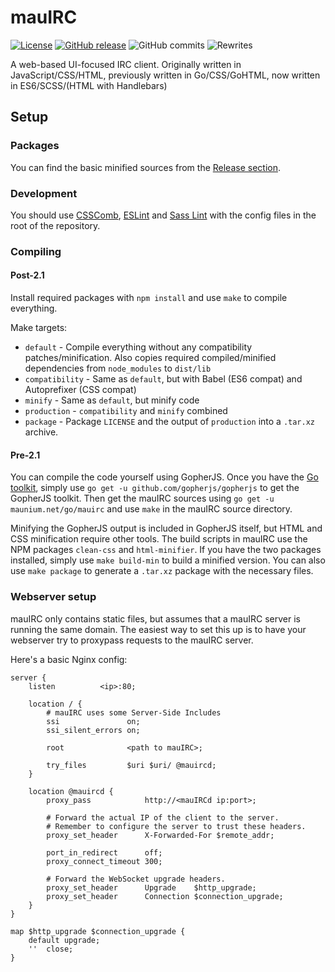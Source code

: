 # mauIRC
[![License](http://img.shields.io/:license-gpl3-brightgreen.svg?style=flat-square)](http://www.gnu.org/licenses/gpl-3.0.html)
[![GitHub release](https://img.shields.io/github/release/tulir293/mauirc.svg?maxAge=600&style=flat-square)](https://github.com/tulir293/mauirc/releases)
![GitHub commits](https://img.shields.io/github/commits-since/tulir293/mauirc/v2.0.0.svg?maxAge=600&style=flat-square)
![Rewrites](https://img.shields.io/:number%20of%20complete%20rewrites-2-yellow.svg?style=flat-square)

A web-based UI-focused IRC client. Originally written in JavaScript/CSS/HTML, previously written in Go/CSS/GoHTML, now written in ES6/SCSS/(HTML with Handlebars)

## Setup
### Packages
You can find the basic minified sources from the [Release section](https://github.com/tulir293/mauirc/releases).

### Development
You should use [CSSComb](http://csscomb.com/), [ESLint](http://eslint.org/) and [Sass Lint](https://www.npmjs.com/package/sass-lint) with the config files in the root of the repository.

### Compiling
#### Post-2.1
Install required packages with `npm install` and use `make` to compile everything.

Make targets:
* `default` - Compile everything without any compatibility patches/minification. Also copies required compiled/minified dependencies from `node_modules` to `dist/lib`
* `compatibility` - Same as `default`, but with Babel (ES6 compat) and Autoprefixer (CSS compat)
* `minify` - Same as `default`, but minify code
* `production` - `compatibility` and `minify` combined
* `package` - Package `LICENSE` and the output of `production` into a `.tar.xz` archive.

#### Pre-2.1
You can compile the code yourself using GopherJS. Once you have the [Go toolkit](https://golang.org/doc/install), simply use `go get -u github.com/gopherjs/gopherjs` to get the GopherJS toolkit.
Then get the mauIRC sources using `go get -u maunium.net/go/mauirc` and use `make` in the mauIRC source directory.

Minifying the GopherJS output is included in GopherJS itself, but HTML and CSS minification require other tools.
The build scripts in mauIRC use the NPM packages `clean-css` and `html-minifier`.
If you have the two packages installed, simply use `make build-min` to build a minified version.
You can also use `make package` to generate a `.tar.xz` package with the necessary files.

### Webserver setup
mauIRC only contains static files, but assumes that a mauIRC server is running the same domain.
The easiest way to set this up is to have your webserver try to proxypass requests to the mauIRC server.

Here's a basic Nginx config:
```nginx
server {
	listen			<ip>:80;

	location / {
		# mauIRC uses some Server-Side Includes
		ssi               on;
		ssi_silent_errors on;

		root              <path to mauIRC>;

		try_files         $uri $uri/ @mauircd;
	}

	location @mauircd {
		proxy_pass            http://<mauIRCd ip:port>;

		# Forward the actual IP of the client to the server.
		# Remember to configure the server to trust these headers.
		proxy_set_header      X-Forwarded-For $remote_addr;

		port_in_redirect      off;
		proxy_connect_timeout 300;

		# Forward the WebSocket upgrade headers.
		proxy_set_header      Upgrade    $http_upgrade;
		proxy_set_header      Connection $connection_upgrade;
	}
}

map $http_upgrade $connection_upgrade {
	default	upgrade;
	''	close;
}
```
